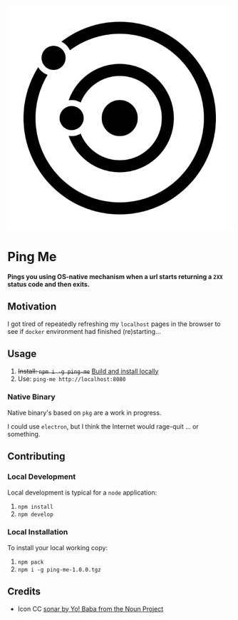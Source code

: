 ![Ping Me](assets/img/noun_sonar_924176.png)

# Ping Me

**Pings you using OS-native mechanism when a url starts returning a `2XX` status code and then exits.**

## Motivation

I got tired of repeatedly refreshing my `localhost` pages in the browser to see if `docker` environment had finished (re)starting...

## Usage

1. ~~Install: `npm i -g ping-me`~~ [Build and install locally](#local-installation)
2. Use: `ping-me http://localhost:8080`

### Native Binary

Native binary's based on `pkg` are a work in progress.

I could use `electron`, but I think the Internet would rage-quit ... or something.

## Contributing

### Local Development

Local development is typical for a `node` application:

1. `npm install`
2. `npm develop`

### Local Installation

To install your local working copy:

1. `npm pack`
2. `npm i -g ping-me-1.0.0.tgz`

## Credits

- Icon CC [sonar by Yo! Baba from the Noun Project](https://thenounproject.com/search/?q=sonar&i=924176)
